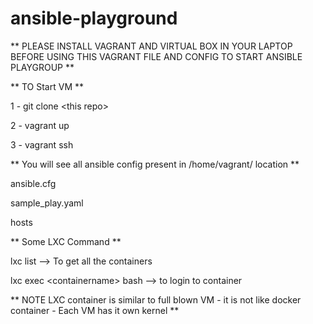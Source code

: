 # ansible-playground


** PLEASE INSTALL VAGRANT AND VIRTUAL BOX IN YOUR LAPTOP BEFORE USING THIS VAGRANT FILE AND CONFIG TO START ANSIBLE PLAYGROUP **


** TO Start VM **

1 - git clone \<this repo\>
  
2 - vagrant up
  
3 - vagrant ssh
  
  ** You will see all ansible config present in /home/vagrant/ location **
  
  ansible.cfg
  
  sample_play.yaml
  
  hosts
  
  
 ** Some LXC Command **
  
  lxc list --> To get all the containers
  
  lxc exec \<containername\> bash --> to login to container
  
  
  ** NOTE LXC container is similar to full blown VM - it is not like docker container - Each VM has it own kernel **
